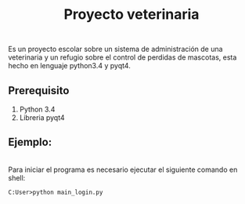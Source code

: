 # <p align="center"> **Proyecto veterinaria** </p>
<br>
Es un proyecto escolar sobre un sistema de administración de una veterinaria y un refugio sobre el control de perdidas de mascotas, esta hecho en lenguaje python3.4 y pyqt4.


## Prerequisito
1. Python 3.4
2. Libreria pyqt4

## Ejemplo:
<br>
Para iniciar el programa es necesario ejecutar el siguiente comando en shell:

```
C:User>python main_login.py

```
